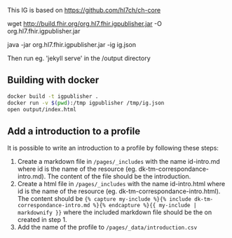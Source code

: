 This IG is based on https://github.com/hl7ch/ch-core

wget http://build.fhir.org/org.hl7.fhir.igpublisher.jar -O org.hl7.fhir.igpublisher.jar

java -jar org.hl7.fhir.igpublisher.jar -ig ig.json

Then run eg. 'jekyll serve' in the /output directory

## Building with docker

```sh
docker build -t igpublisher .
docker run -v $(pwd):/tmp igpublisher /tmp/ig.json
open output/index.html
```

## Add a introduction to a profile
It is possible to write an introduction to a profile by following these steps:
1. Create a markdown file in `/pages/_includes` with the name id-intro.md where id is the name of the resource (eg. dk-tm-correspondance-intro.md). The content of the file should be the introduction.
2. Create a html file in `/pages/_includes` with the name id-intro.html where id is the name of the resource (eg. dk-tm-correspondance-intro.html). The content should be `{% capture my-include %}{% include dk-tm-correspondance-intro.md %}{% endcapture %}{{ my-include | markdownify }}` where the included markdown file should be the on created in step 1.
3. Add the name of the profile to `/pages/_data/introduction.csv`